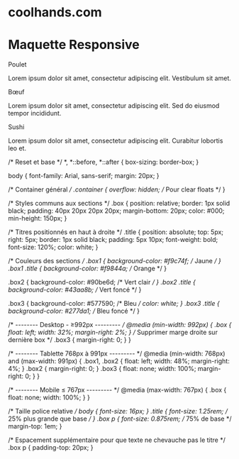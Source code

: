 # coolhands.com
<!DOCTYPE html>
<html lang="fr">
<head>
  <meta charset="UTF-8" />
  <meta name="viewport" content="width=device-width, initial-scale=1" />
  <title>Maquette Responsive Module 2</title>
  <link rel="stylesheet" href="css/style.css" />
</head>
<body>
  <h1>Maquette Responsive</h1>

  <div class="container">
    <section class="box box1">
      <div class="title">Poulet</div>
      <p>Lorem ipsum dolor sit amet, consectetur adipiscing elit. Vestibulum sit amet.</p>
    </section>
    <section class="box box2">
      <div class="title">Bœuf</div>
      <p>Lorem ipsum dolor sit amet, consectetur adipiscing elit. Sed do eiusmod tempor incididunt.</p>
    </section>
    <section class="box box3">
      <div class="title">Sushi</div>
      <p>Lorem ipsum dolor sit amet, consectetur adipiscing elit. Curabitur lobortis leo et.</p>
    </section>
  </div>
</body>
</html>

/* Reset et base */
*,
*::before,
*::after {
  box-sizing: border-box;
}

body {
  font-family: Arial, sans-serif;
  margin: 20px;
}

/* Container général */
.container {
  overflow: hidden; /* Pour clear floats */
}

/* Styles communs aux sections */
.box {
  position: relative;
  border: 1px solid black;
  padding: 40px 20px 20px 20px;
  margin-bottom: 20px;
  color: #000;
  min-height: 150px;
}

/* Titres positionnés en haut à droite */
.title {
  position: absolute;
  top: 5px;
  right: 5px;
  border: 1px solid black;
  padding: 5px 10px;
  font-weight: bold;
  font-size: 120%;
  color: white;
}

/* Couleurs des sections */
.box1 {
  background-color: #f9c74f; /* Jaune */
}
.box1 .title {
  background-color: #f9844a; /* Orange */
}

.box2 {
  background-color: #90be6d; /* Vert clair */
}
.box2 .title {
  background-color: #43aa8b; /* Vert foncé */
}

.box3 {
  background-color: #577590; /* Bleu */
  color: white;
}
.box3 .title {
  background-color: #277da1; /* Bleu foncé */
}

/* -------- Desktop - ≥992px --------- */
@media (min-width: 992px) {
  .box {
    float: left;
    width: 32%;
    margin-right: 2%;
  }
  /* Supprimer marge droite sur dernière box */
  .box3 {
    margin-right: 0;
  }
}

/* -------- Tablette 768px à 991px --------- */
@media (min-width: 768px) and (max-width: 991px) {
  .box1, .box2 {
    float: left;
    width: 48%;
    margin-right: 4%;
  }
  .box2 {
    margin-right: 0;
  }
  .box3 {
    float: none;
    width: 100%;
    margin-right: 0;
  }
}

/* -------- Mobile ≤ 767px --------- */
@media (max-width: 767px) {
  .box {
    float: none;
    width: 100%;
  }
}

/* Taille police relative */
body {
  font-size: 16px;
}
.title {
  font-size: 1.25rem; /* 25% plus grande que base */
}
.box p {
  font-size: 0.875rem; /* 75% de base */
  margin-top: 1em;
}

/* Espacement supplémentaire pour que texte ne chevauche pas le titre */
.box p {
  padding-top: 20px;
}
